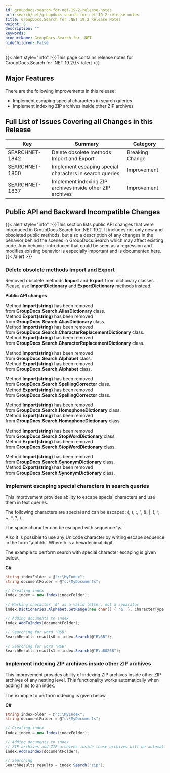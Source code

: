 ```yaml
---
id: groupdocs-search-for-net-19-2-release-notes
url: search/net/groupdocs-search-for-net-19-2-release-notes
title: GroupDocs.Search for .NET 19.2 Release Notes
weight: 6
description: ""
keywords: 
productName: GroupDocs.Search for .NET
hideChildren: False
---
```

{{< alert style="info" >}}This page contains release notes for GroupDocs.Search for .NET 19.2{{< /alert >}}

## Major Features

There are the following improvements in this release:

*   Implement escaping special characters in search queries
*   Implement indexing ZIP archives inside other ZIP archives

## Full List of Issues Covering all Changes in this Release

| Key | Summary | Category |
| --- | --- | --- |
| SEARCHNET-1842 | Delete obsolete methods Import and Export | Breaking Change |
| SEARCHNET-1800 | Implement escaping special characters in search queries | Improvement |
| SEARCHNET-1837 | Implement indexing ZIP archives inside other ZIP archives | Improvement |

## Public API and Backward Incompatible Changes

{{< alert style="info" >}}This section lists public API changes that were introduced in GroupDocs.Search for .NET 19.2. It includes not only new and obsoleted public methods, but also a description of any changes in the behavior behind the scenes in GroupDocs.Search which may affect existing code. Any behavior introduced that could be seen as a regression and modifies existing behavior is especially important and is documented here.{{< /alert >}}

### Delete obsolete methods Import and Export

Removed obsolete methods **Import** and **Export** from dictionary classes. Please, use **ImportDictionary** and **ExportDictionary** methods instead.

**Public API changes**

Method **Import(string)** has been removed from **GroupDocs.Search.AliasDictionary** class.  
Method **Export(string)** has been removed from **GroupDocs.Search.AliasDictionary** class.  
Method **Import(string)** has been removed from **GroupDocs.Search.CharacterReplacementDictionary** class.  
Method **Export(string)** has been removed from **GroupDocs.Search.CharacterReplacementDictionary** class.

Method **Import(string)** has been removed from **GroupDocs.Search.Alphabet** class.  
Method **Export(string)** has been removed from **GroupDocs.Search.Alphabet** class.

Method **Import(string)** has been removed from **GroupDocs.Search.SpellingCorrector** class.  
Method **Export(string)** has been removed from **GroupDocs.Search.SpellingCorrector** class.

Method **Import(string)** has been removed from **GroupDocs.Search.HomophoneDictionary** class.  
Method **Export(string)** has been removed from **GroupDocs.Search.HomophoneDictionary** class.

Method **Import(string)** has been removed from **GroupDocs.Search.StopWordDictionary** class.  
Method **Export(string)** has been removed from **GroupDocs.Search.StopWordDictionary** class.

Method **Import(string)** has been removed from **GroupDocs.Search.SynonymDictionary** class.  
Method **Export(string)** has been removed from **GroupDocs.Search.SynonymDictionary** class.

### Implement escaping special characters in search queries

This improvement provides ability to escape special characters and use them in text queries.

The following characters are special and can be escaped: (, ), :, ", &, |, !, ^, ~, \*, ?, \\.

The space character can be escaped with sequence '\\s'.

Also it is possible to use any Unicode character by writing escape sequence in the form '\\uhhhh'. Where h is a hexadecimal digit.

The example to perform search with special character escaping is given below.

**C#**

```csharp
string indexFolder = @"c:\MyIndex";
string documentFolder = @"c:\MyDocuments";

// Creating index
Index index = new Index(indexFolder);

// Marking character '&' as a valid letter, not a separator
index.Dictionaries.Alphabet.SetRange(new char[] { '&' }, CharacterType.Letter);

// Adding documents to index
index.AddToIndex(documentFolder);

// Searching for word 'R&B'
SearchResults results0 = index.Search(@"R\&B");

// Searching for word 'R&B'
SearchResults results1 = index.Search(@"R\u0026B");
```

### Implement indexing ZIP archives inside other ZIP archives

This improvement provides ability of indexing ZIP archives inside other ZIP archives of any nesting level. This functionality works automatically when adding files to an index.

The example to perform indexing is given below.

**C#**

```csharp
string indexFolder = @"c:\MyIndex";
string documentFolder = @"c:\MyDocuments";

// Creating index
Index index = new Index(indexFolder);

// Adding documents to index
// ZIP archives and ZIP archives inside those archives will be automatically added to index
index.AddToIndex(documentFolder);

// Searching
SearchResults results = index.Search("zip");

```
